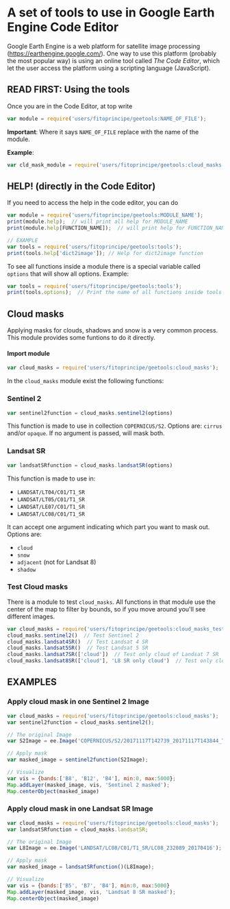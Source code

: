 # A set of tools to use in Google Earth Engine Code Editor

Google Earth Engine is a web platform for satellite image processing
(https://earthengine.google.com/). One way to use this platform (probably
the most popular way) is using an online tool called *The Code Editor*, which
let the user access the platform using a scripting language (JavaScript).

## READ FIRST: Using the tools
Once you are in the Code Editor, at top write

```javascript
var module = require('users/fitoprincipe/geetools:NAME_OF_FILE');
```

**Important**: Where it says `NAME_OF_FILE` replace with the name of the
module.

**Example**:

```javascript
var cld_mask_module = require('users/fitoprincipe/geetools:cloud_masks');
```

## HELP! (directly in the Code Editor)
If you need to access the help in the code editor, you can do

```javascript
var module = require('users/fitoprincipe/geetools:MODULE_NAME');
print(module.help);  // will print all help for MODULE_NAME
print(module.help[FUNCTION_NAME]);  // will print help for FUNCTION_NAME

// EXAMPLE
var tools = require('users/fitoprincipe/geetools:tools');
print(tools.help['dict2image']); // Help for dict2image function
```

To see all functions inside a module there is a special variable called
`options` that will show all options. Example:

```javascript
var tools = require('users/fitoprincipe/geetools:tools');
print(tools.options);  // Print the name of all functions inside tools
```

## Cloud masks
Applying masks for clouds, shadows and snow is a very common process. This module provides some funtions to do it directly.

#### Import module

```javascript
var cloud_masks = require('users/fitoprincipe/geetools:cloud_masks');
```

In the `cloud_masks` module exist the following functions:

### Sentinel 2

```javascript
var sentinel2function = cloud_masks.sentinel2(options)
```

This function is made to use in collection `COPERNICUS/S2`. Options are:
`cirrus` and/or `opaque`. If no argument is passed, will mask both.

### Landsat SR

```javascript
var landsatSRfunction = cloud_masks.landsatSR(options)
```

This function is made to use in:

- `LANDSAT/LT04/C01/T1_SR`
- `LANDSAT/LT05/C01/T1_SR`
- `LANDSAT/LE07/C01/T1_SR`
- `LANDSAT/LC08/C01/T1_SR`

It can accept one argument indicating which part you want to mask out. Options
are:

- `cloud`
- `snow`
- `adjacent` (not for Landsat 8)
- `shadow`

### Test Cloud masks

There is a module to test `cloud_masks`. All functions in that module use the
center of the map to filter by bounds, so if you move around you'll see
different images.

```javascript
var cloud_masks = require('users/fitoprincipe/geetools:cloud_masks_test');
cloud_masks.sentinel2()  // Test Sentinel 2
cloud_masks.landsat4SR()  // Test Landsat 4 SR
cloud_masks.landsat5SR()  // Test Landsat 5 SR
cloud_masks.landsat7SR(['cloud'])  // Test only cloud of Landsat 7 SR
cloud_masks.landsat8SR(['cloud'], 'L8 SR only cloud')  // Test only cloud of Landsat 8 SR and assign a name to the layer
```

## EXAMPLES

### Apply cloud mask in one Sentinel 2 Image

```javascript
var cloud_masks = require('users/fitoprincipe/geetools:cloud_masks');
var sentinel2function = cloud_masks.sentinel2();

// The original Image
var S2Image = ee.Image('COPERNICUS/S2/20171117T142739_20171117T143844_T18GYU');

// Apply mask
var masked_image = sentinel2function(S2Image);

// Visualize
var vis = {bands:['B8', 'B12', 'B4'], min:0, max:5000};
Map.addLayer(masked_image, vis, 'Sentinel 2 masked');
Map.centerObject(masked_image)
```

### Apply cloud mask in one Landsat SR Image

```javascript
var cloud_masks = require('users/fitoprincipe/geetools:cloud_masks');
var landsatSRfunction = cloud_masks.landsatSR;

// The original Image
var L8Image = ee.Image('LANDSAT/LC08/C01/T1_SR/LC08_232089_20170416');

// Apply mask
var masked_image = landsatSRfunction()(L8Image);

// Visualize
var vis = {bands:['B5', 'B7', 'B4'], min:0, max:5000}
Map.addLayer(masked_image, vis, 'Landsat 8 SR masked');
Map.centerObject(masked_image)
```

